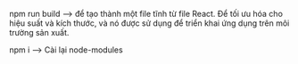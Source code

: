 npm run build --> để tạo thành một file tĩnh từ file React. Để tối ưu hóa cho hiệu suất và kích thước, và nó được sử dụng để triển khai ứng dụng trên môi trường sản xuất.

npm i --> Cài lại node-modules
